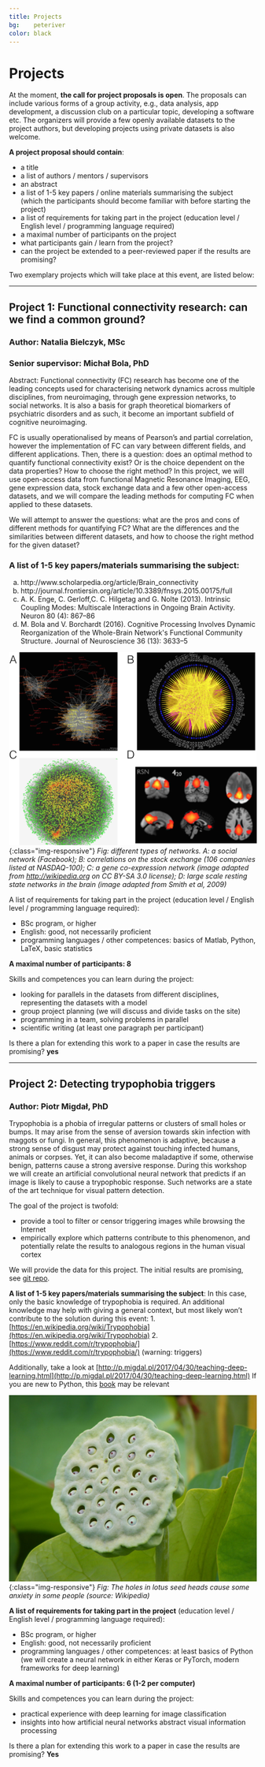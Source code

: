 ```yaml
---
title: Projects
bg:    peteriver
color: black
---
```

# Projects

At the moment, **the call for project proposals is open**. The proposals can include various forms of a group activity, e.g., data analysis, app development, a discussion club on a particular topic, developing a software etc. The organizers will provide a few openly available datasets to the project authors, but developing projects using private datasets is also welcome. 

**A project proposal should contain**:
* a title 
* a list of authors / mentors / supervisors
* an abstract 
* a list of 1-5 key papers / online materials summarising the subject (which the participants should become familiar with before starting the project)
* a list of requirements for taking part in the project (education level / English level / programming language required)
* a maximal number of participants on the project
* what participants gain / learn from the project?
* can the project be extended to a peer-reviewed paper if the results are promising?

Two exemplary projects which will take place at this event, are listed below:

---



## <a id="connectivity"></a> Project 1: Functional connectivity research: can we find a common ground? 

### Author: Natalia Bielczyk, MSc

### Senior supervisor: Michał Bola, PhD 
Abstract: Functional connectivity (FC) research has become one of the leading concepts used for characterising network dynamics across multiple disciplines, from neuroimaging, through gene expression networks, to social networks. It is also a basis for graph theoretical biomarkers of psychiatric disorders and as such, it become an important subfield of cognitive neuroimaging. 

FC is usually operationalised by means of Pearson’s and partial correlation, however the implementation of FC can vary between different fields, and different applications. Then, there is a question: does an optimal method to quantify functional connectivity exist? Or is the choice dependent on the data properties? How to choose the right method? In this project, we will use open-access data from functional Magnetic Resonance Imaging, EEG, gene expression data, stock exchange data and a few other open-access datasets, and we will compare the leading methods for computing FC when applied to these datasets. 

We will attempt to answer the questions: what are the pros and cons of different methods for quantifying FC? What are the differences and the similarities between different datasets, and how to choose the right method for the given dataset? 



### A list of 1-5 key papers/materials summarising the subject: 
<ol type="a">

<li> http://www.scholarpedia.org/article/Brain_connectivity</li> 
<li>http://journal.frontiersin.org/article/10.3389/fnsys.2015.00175/full </li> 
<li> A. K. Enge, C. Gerloff,C. C. Hilgetag and G. Nolte (2013). Intrinsic Coupling Modes: Multiscale Interactions in Ongoing Brain Activity. Neuron 80 (4): 867–86 </li> 
<li>M. Bola and V. Borchardt (2016). Cognitive Processing Involves Dynamic Reorganization of the Whole-Brain Network's Functional Community Structure. Journal of Neuroscience 36 (13): 3633–5 </li> 
</ol>

![image-title-here](/img/projekt1.png){:class="img-responsive"}
*Fig: different types of networks. A: a social network (Facebook); B: correlations on the stock exchange (106 companies listed at NASDAQ-100); C: a gene co-expression network (image adapted from http://wikipedia.org on CC BY-SA 3.0 license); D: large scale resting state networks in the brain (image adapted from Smith et al, 2009)*


A list of requirements for taking part in the project (education level / English level / programming language required): 
* BSc program, or higher 
* English: good, not necessarily proficient 
*  programming languages / other competences: basics of Matlab, Python, LaTeX, basic statistics
 
**A maximal number of participants: 8** 

Skills and competences you can learn during the project: 
*  looking for parallels in the datasets from different disciplines, representing the datasets with a model 
* group project planning (we will discuss and divide tasks on the site) 
*  programming in a team, solving problems in parallel 
*  scientific writing (at least one paragraph per participant) 

Is there a plan for extending this work to a paper in case the results are promising? **yes** 


---
<a id="trypophobia"></a> 
## Project 2: Detecting trypophobia triggers 

### Author: Piotr Migdał, PhD


Trypophobia is a phobia of irregular patterns or clusters of small holes or bumps. It may arise from the sense of aversion towards skin infection with maggots or fungi. In general, this phenomenon is adaptive, because a strong sense of disgust may protect against touching infected humans, animals or corpses. Yet, it can also become maladaptive if some, otherwise benign, patterns cause a strong aversive response. During this workshop we will create an artificial convolutional neural network that predicts if an image is likely to cause a trypophobic response. Such networks are a state of the art technique for visual pattern detection.

The goal of the project is twofold:

- provide a tool to filter or censor triggering images while browsing the Internet
- empirically explore which patterns contribute to this phenomenon, and potentially relate the results to analogous regions in the human visual cortex

We will provide the data for this project. The initial results are promising, see [git repo](https://github.com/grzegorz225/trypophobia-detector). 

**A list of 1-5 key papers/materials summarising the subject**: 
In this case, only the basic knowledge of trypophobia is required. An additional knowledge may help with giving a general context, but most likely won’t contribute to the solution during this event:
1.[https://en.wikipedia.org/wiki/Trypophobia](https://en.wikipedia.org/wiki/Trypophobia)
2. [https://www.reddit.com/r/trypophobia/](https://www.reddit.com/r/trypophobia/) (warning: triggers)

Additionally, take a look at [http://p.migdal.pl/2017/04/30/teaching-deep-learning.html](http://p.migdal.pl/2017/04/30/teaching-deep-learning.html) 
If you are new to Python, this [book](http://www.southampton.ac.uk/~fangohr/teaching/python/book.html)  may be relevant

![image-title-here](/img/projekt2.jpg){:class="img-responsive"}
*Fig: The holes in lotus seed heads cause some anxiety in some people (source: Wikipedia)*

**A list of requirements for taking part in the project** (education level / English level / programming language required): 
* BSc program, or higher 
*  English: good, not necessarily proficient 
* programming languages / other competences: at least basics of Python (we will create a neural network in either Keras or PyTorch, modern frameworks for deep learning)

**A maximal number of participants: 6 (1-2 per computer)**

Skills and competences you can learn during the project: 
* practical experience with deep learning for image classification
* insights into how artificial neural networks abstract visual information processing

Is there a plan for extending this work to a paper in case the results are promising? **Yes**

